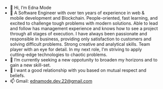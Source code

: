 - 👋 Hi, I’m Edna Mode
- 👀 A Software Engineer with over ten years of experience in web & mobile development and Blockchain. People-oriented, fast learning, and excited to challenge tough problems with modern solutions. Able to lead and follow has management experience and knows how to see a   project through all stages of execution. I have always been passionate and responsible in business, providing only satisfaction to customers and solving difficult problems. Strong creative and analytical skills. Team player with an eye for detail. In my next role, I'm striving to apply cutting-edge technologies to chaotic problems.
- 🌱 I’m currently seeking a new oppotunity to broaden my horizons and to gain a new skill-set.
- 💞️ I want a good relationship with you based on mutual respect and beliefs.
- 📫 Gmail: ednamode.dev.22@gmail.com

<!---
ednamode22design/ednamode22design is a ✨ special ✨ repository because its `README.md` (this file) appears on your GitHub profile.
You can click the Preview link to take a look at your changes.
--->
